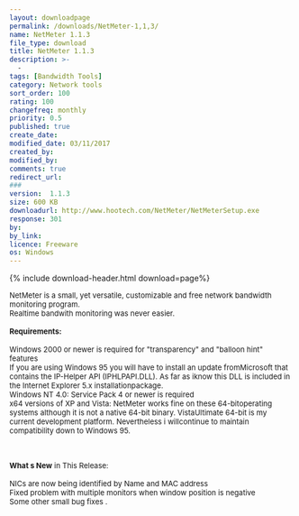 ```yaml
---
layout: downloadpage
permalink: /downloads/NetMeter-1,1,3/
name: NetMeter 1.1.3
file_type: download
title: NetMeter 1.1.3
description: >-
  -
tags: [Bandwidth Tools]
category: Network tools
sort_order: 100
rating: 100
changefreq: monthly
priority: 0.5
published: true
create_date: 
modified_date: 03/11/2017
created_by: 
modified_by: 
comments: true
redirect_url: 
### 
version:  1.1.3
size: 600 KB
downloadurl: http://www.hootech.com/NetMeter/NetMeterSetup.exe
response: 301
by: 
by_link: 
licence: Freeware
os: Windows
---
```


{% include download-header.html download=page%}

<p style="fix-download-text !important">
<p><font size="2"><p>NetMeter is a small, yet versatile, customizable and free network bandwidth monitoring program.<br />
Realtime bandwith monitoring was never easier.<br />
<br />
<span><strong>Requirements:</strong></span><br />
<br />
Windows 2000 or newer is required for "transparency" and "balloon hint" features<br />
If you are using Windows 95 you will have to install an update fromMicrosoft that contains the IP-Helper API (IPHLPAPI.DLL). As far as iknow this DLL is included in the Internet Explorer 5.x installationpackage.<br />
Windows NT 4.0: Service Pack 4 or newer is required<br />
x64 versions of XP and Vista: NetMeter works fine on these 64-bitoperating systems although it is not a native 64-bit binary. VistaUltimate 64-bit is my current development platform. Nevertheless i willcontinue to maintain compatibility down to Windows 95.<br />
</p>
<div class="celltext_big"><br />
<br />
<strong>What s New</strong> in This Release:<br />
<br />
NICs are now being identified by Name and MAC address <br />
Fixed problem with multiple monitors when window position is negative <br />
Some other small bug fixes .</div></p></p>
